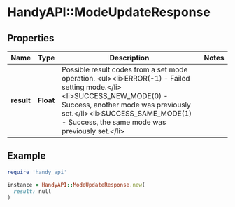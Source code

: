 # HandyAPI::ModeUpdateResponse

## Properties

| Name | Type | Description | Notes |
| ---- | ---- | ----------- | ----- |
| **result** | **Float** | Possible result codes from a set mode operation. &lt;ul&gt;&lt;li&gt;ERROR(-1) - Failed setting mode.&lt;/li&gt;&lt;li&gt;SUCCESS_NEW_MODE(0) - Success, another mode was previously set.&lt;/li&gt;&lt;li&gt;SUCCESS_SAME_MODE(1) - Success, the same mode was previously set.&lt;/li&gt; |  |

## Example

```ruby
require 'handy_api'

instance = HandyAPI::ModeUpdateResponse.new(
  result: null
)
```

